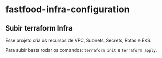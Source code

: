 # fastfood-infra-configuration

## Subir terraform Infra

Esse projeto cria os recursos de VPC, Subnets, Secrets, Rotas e EKS.

Para subir basta rodar os comandos: `terraform init` e `terraform apply`.
